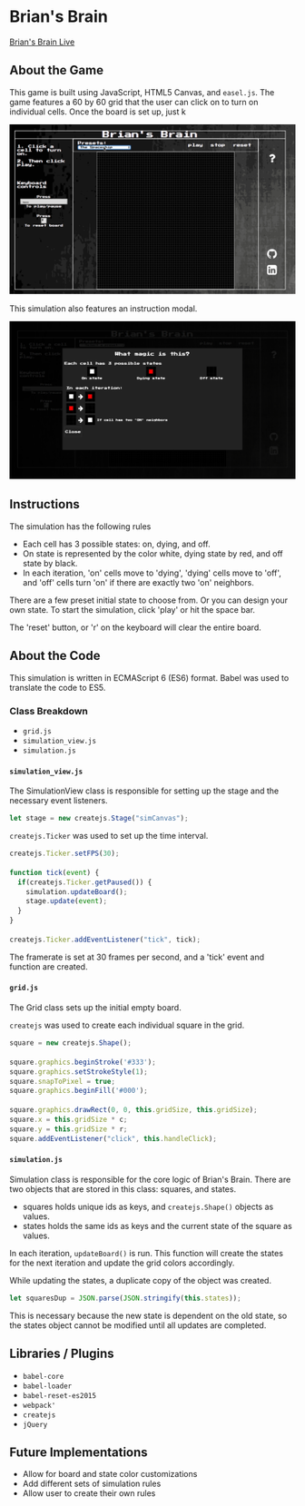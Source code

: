 # Brian's Brain

[Brian's Brain Live](https://davidhu2000.github.io/brians_brain/)

## About the Game

This game is built using JavaScript, HTML5 Canvas, and `easel.js`. The game features a 60 by 60 grid that the user can click on to turn on individual cells. Once the board is set up, just k

![Simulation animation](assets/images/simulation.gif)

This simulation also features an instruction modal.

![Instruction Modal](assets/images/instruction_modal.png)

## Instructions

The simulation has the following rules
- Each cell has 3 possible states: on, dying, and off.
- On state is represented by the color white, dying state by red, and off state by black.
- In each iteration, 'on' cells move to 'dying', 'dying' cells move to 'off', and 'off' cells turn 'on' if there are exactly two 'on' neighbors.

There are a few preset initial state to choose from. Or you can design your own state. To start the simulation, click 'play' or hit the space bar.

The 'reset' button, or 'r' on the keyboard will clear the entire board.

## About the Code

This simulation is written in ECMAScript 6 (ES6) format. Babel was used to translate the code to ES5.

### Class Breakdown

- `grid.js`
- `simulation_view.js`
- `simulation.js`

#### `simulation_view.js`

The SimulationView class is responsible for setting up the stage and the necessary event listeners.

```js
let stage = new createjs.Stage("simCanvas");
```

`createjs.Ticker` was used to set up the time interval.

```js
createjs.Ticker.setFPS(30);

function tick(event) {
  if(createjs.Ticker.getPaused()) {
    simulation.updateBoard();
    stage.update(event);
  }
}

createjs.Ticker.addEventListener("tick", tick);
```

The framerate is set at 30 frames per second, and a 'tick' event and function are created.

#### `grid.js`

The Grid class sets up the initial empty board.

`createjs` was used to create each individual square in the grid.

```js
square = new createjs.Shape();

square.graphics.beginStroke('#333');
square.graphics.setStrokeStyle(1);
square.snapToPixel = true;
square.graphics.beginFill('#000');

square.graphics.drawRect(0, 0, this.gridSize, this.gridSize);
square.x = this.gridSize * c;
square.y = this.gridSize * r;
square.addEventListener("click", this.handleClick);
```

#### `simulation.js`

Simulation class is responsible for the core logic of Brian's Brain. There are two objects that are stored in this class: squares, and states.

- squares holds unique ids as keys, and `createjs.Shape()` objects as values.
- states holds the same ids as keys and the current state of the square as values.

In each iteration, `updateBoard()` is run. This function will create the states for the next iteration and update the grid colors accordingly.

While updating the states, a duplicate copy of the object was created.

```js
let squaresDup = JSON.parse(JSON.stringify(this.states));
```

This is necessary because the new state is dependent on the old state, so the states object cannot be modified until all updates are completed.

## Libraries / Plugins
- `babel-core`
- `babel-loader`
- `babel-reset-es2015`
- `webpack'`
- `createjs`
- `jQuery`

## Future Implementations
- Allow for board and state color customizations
- Add different sets of simulation rules
- Allow user to create their own rules
